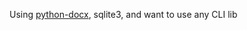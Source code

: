 Using [python-docx](https://python-docx.readthedocs.io/en/latest/), sqlite3, and want to use any CLI lib
